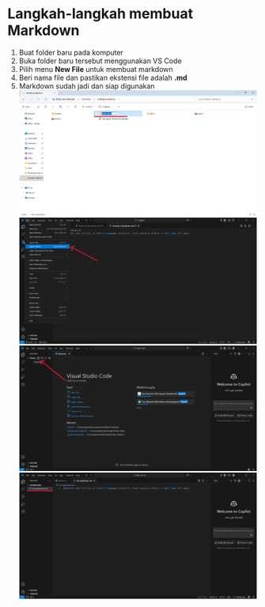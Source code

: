 # Langkah-langkah membuat Markdown
1. Buat folder baru pada komputer
2. Buka folder baru tersebut menggunakan VS Code
3. Pilih menu **New File** untuk membuat markdown
4. Beri nama file dan pastikan ekstensi file adalah **.md**
5. Markdown sudah jadi dan siap digunakan
![Alt image](https://github.com/abednps210/Week-3-MetKom/blob/f8b6b244016c0b8c393194333819391b185b87a5/3.png)
![Alt image](https://github.com/abednps210/Week-3-MetKom/blob/f8b6b244016c0b8c393194333819391b185b87a5/4.png)
![Alt image](https://github.com/abednps210/Week-3-MetKom/blob/f8b6b244016c0b8c393194333819391b185b87a5/5.png)
![Alt image](https://github.com/abednps210/Week-3-MetKom/blob/f8b6b244016c0b8c393194333819391b185b87a5/6.png)